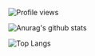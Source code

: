 ![Profile views](https://gpvc.arturio.dev/Eirsteir)

![Anurag's github stats](https://github-readme-stats.vercel.app/api?username=eirsteir&show_icons=true&hide=stars&count_private=true)

![Top Langs](https://github-readme-stats.vercel.app/api/top-langs/?username=Eirsteir&layout=compact&card_width=445&exclude_repo=RoboFriends,smart-brain,Realtime-Chat-App,Karakterkalkulator-SSP-mobile,Karakterkalkulator-SSP)


